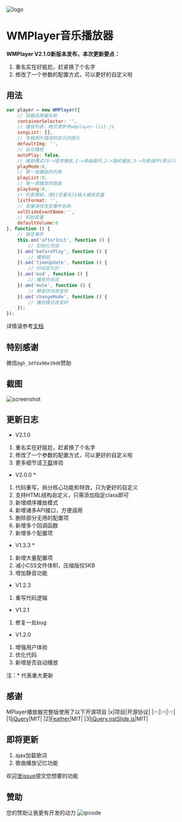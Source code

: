 ![logo][1]
# WMPlayer音乐播放器

**WMPlayer V2.1.0新版本发布，本次更新要点：**
1. 重名实在好尴尬，赶紧换了个名字
2. 修改了一个参数的配置方式，可以更好的自定义啦

## 用法
```javascript
var player = new WMPlayer({
	// 容器选择器名称
	containerSelector: '',
	// 播放列表，格式请参考wmplayer-list.js
	songList: [],
	// 专辑图片错误时显示的图片
	defaultImg: '',
	// 自动播放
	autoPlay: false,
	// 播放模式(0->顺序播放,1->单曲循环,2->随机播放,3->列表循环(默认))
	playMode:0,
	// 第一首播放的列表
	playList:0,
	// 第一首播放的歌曲
	playSong:0,
	// 列表模板，用${变量名}$插入模板变量
	listFormat: '',
	// 音量滑块改变事件名称
	volSlideEventName:'',
	// 初始音量
	defaultVolume:0
}, function () {
	// 绑定事件
	this.on('afterInit', function () {
		// 初始化完成
	}).on('beforePlay', function () {
		// 播放前
	}).on('timeUpdate', function () {
	    // 时间变化时
	}).on('end', function () {
		// 播放完毕后
	}).on('mute', function () {
	    // 静音状态改变时
	}).on('changeMode', function () {
		// 播放模式改变时
	});
});
```
详情请参考[文档][2]

## 特别感谢
微信`@gh_3dfda90e39d6`赞助

## 截图
![screenshot][3]

## 更新日志
* V2.1.0
1. 重名实在好尴尬，赶紧换了个名字
2. 修改了一个参数的配置方式，可以更好的自定义啦
3. 更多细节请[下载][4]体验

* V2.0.0 *
1. 代码重写，拆分核心功能和特效，只为更好的自定义
2. 支持HTML结构自定义，只需添加指定class即可
3. 新增顺序播放模式
4. 新增诸多API接口，方便调用
5. 删除部分无用的配置项
6. 新增多个回调函数
7. 新增多个配置项

* V1.3.3 *
1. 新增大量配置项
2. 减小CSS文件体积，压缩版仅5KB
3. 增加静音功能

* V1.2.3
1. 重写代码逻辑

* V1.2.1
1. 修复一处bug

* V1.2.0
1. 增强用户体验
2. 优化代码
3. 新增是否自动播放

注：* 代表重大更新

## 感谢
MPlayer播放器完整版使用了以下开源项目
|x|项目|开源协议|
|:-:|:-:|:-:|
|1|[jQuery][5]|MIT|
|2|[Feather][6]|MIT|
|3|[jQuery.nstSlide.js][7]|MIT|

## 即将更新
1. ajax加载歌词
2. 歌曲播放记忆功能

欢迎[发issue][8]提交您想要的功能

## 赞助
您的赞助让我更有开发的动力
![qrcode][9]


[1]: http://0936zz.oschina.io/WMPlayer/static/img/logo_w.png
[2]: http://0936zz.oschina.io/WMPlayer/
[3]: http://0936zz.oschina.io/WWPlayer/static/img/screenshot.png
[4]: https://git.oschina.net/0936zz/WMPlayer/archive/master.zip
[5]: http://jquery.com/
[6]: http://colebemis.com/feather/
[7]: http://lokku.github.io/jquery-nstslider/
[8]: https://git.oschina.net/0936zz/WMPlayer/issues/new/
[9]: http://0936zz.oschina.io/WMPlayer/static/img/qrcode.png